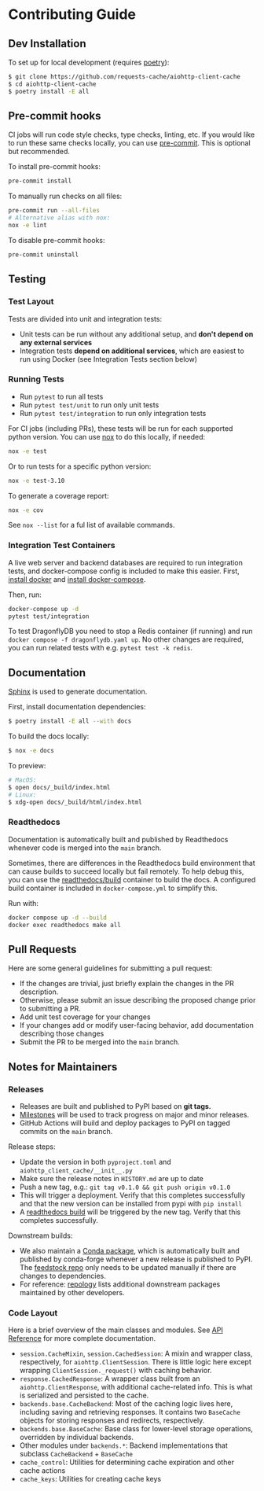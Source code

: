 # Contributing Guide

## Dev Installation

To set up for local development (requires [poetry](https://python-poetry.org/docs/#installation)):

```sh
$ git clone https://github.com/requests-cache/aiohttp-client-cache
$ cd aiohttp-client-cache
$ poetry install -E all
```

## Pre-commit hooks

CI jobs will run code style checks, type checks, linting, etc. If you would like to run these same
checks locally, you can use [pre-commit](https://github.com/pre-commit/pre-commit).
This is optional but recommended.

To install pre-commit hooks:

```sh
pre-commit install
```

To manually run checks on all files:

```sh
pre-commit run --all-files
# Alternative alias with nox:
nox -e lint
```

To disable pre-commit hooks:

```sh
pre-commit uninstall
```

## Testing

### Test Layout

Tests are divided into unit and integration tests:

- Unit tests can be run without any additional setup, and **don't depend on any external services**
- Integration tests **depend on additional services**, which are easiest to run using Docker
  (see Integration Tests section below)

### Running Tests

- Run `pytest` to run all tests
- Run `pytest test/unit` to run only unit tests
- Run `pytest test/integration` to run only integration tests

For CI jobs (including PRs), these tests will be run for each supported python version.
You can use [nox](https://nox.thea.codes) to do this locally, if needed:

```sh
nox -e test
```

Or to run tests for a specific python version:

```sh
nox -e test-3.10
```

To generate a coverage report:

```sh
nox -e cov
```

See `nox --list` for a ful list of available commands.

### Integration Test Containers

A live web server and backend databases are required to run integration tests, and docker-compose
config is included to make this easier. First, [install docker](https://docs.docker.com/get-docker/)
and [install docker-compose](https://docs.docker.com/compose/install/).

Then, run:

```sh
docker-compose up -d
pytest test/integration
```

To test DragonflyDB you need to stop a Redis container (if running) and run `docker compose -f dragonflydb.yaml up`.
No other changes are required, you can run related tests with e.g. `pytest test -k redis`.

## Documentation

[Sphinx](http://www.sphinx-doc.org/en/master/) is used to generate documentation.

First, install documentation dependencies:

```sh
$ poetry install -E all --with docs
```

To build the docs locally:

```sh
$ nox -e docs
```

To preview:

```sh
# MacOS:
$ open docs/_build/index.html
# Linux:
$ xdg-open docs/_build/html/index.html
```

### Readthedocs

Documentation is automatically built and published by Readthedocs whenever code is merged into the
`main` branch.

Sometimes, there are differences in the Readthedocs build environment that can cause builds to
succeed locally but fail remotely. To help debug this, you can use the
[readthedocs/build](https://github.com/readthedocs/readthedocs-docker-images) container to build
the docs. A configured build container is included in `docker-compose.yml` to simplify this.

Run with:

```sh
docker compose up -d --build
docker exec readthedocs make all
```

## Pull Requests

Here are some general guidelines for submitting a pull request:

- If the changes are trivial, just briefly explain the changes in the PR description.
- Otherwise, please submit an issue describing the proposed change prior to submitting a PR.
- Add unit test coverage for your changes
- If your changes add or modify user-facing behavior, add documentation describing those changes
- Submit the PR to be merged into the `main` branch.

## Notes for Maintainers

### Releases

- Releases are built and published to PyPI based on **git tags.**
- [Milestones](https://github.com/requests-cache/aiohttp-client-cache/milestones) will be used to track
  progress on major and minor releases.
- GitHub Actions will build and deploy packages to PyPI on tagged commits
  on the `main` branch.

Release steps:

- Update the version in both `pyproject.toml` and `aiohttp_client_cache/__init__.py`
- Make sure the release notes in `HISTORY.md` are up to date
- Push a new tag, e.g.: `git tag v0.1.0 && git push origin v0.1.0`
- This will trigger a deployment. Verify that this completes successfully and that the new version can be installed from pypi with `pip install`
- A [readthedocs build](https://readthedocs.org/projects/aiohttp-client-cache/builds/) will be triggered by the new tag. Verify that this completes successfully.

Downstream builds:

- We also maintain a [Conda package](https://anaconda.org/conda-forge/aiohttp-client-cache), which is automatically built and published by conda-forge whenever a new release is published to PyPI. The [feedstock repo](https://github.com/conda-forge/aiohttp-client-cache-feedstock) only needs to be updated manually if there are changes to dependencies.
- For reference: [repology](https://repology.org/project/python:aiohttp-client-cache) lists additional downstream packages maintained by other developers.

### Code Layout

Here is a brief overview of the main classes and modules. See [API Reference](https://aiohttp-client-cache.readthedocs.io/en/latest/reference.html) for more complete documentation.

- `session.CacheMixin`, `session.CachedSession`: A mixin and wrapper class, respectively, for `aiohttp.ClientSession`. There is little logic here except wrapping `ClientSession._request()` with caching behavior.
- `response.CachedResponse`: A wrapper class built from an `aiohttp.ClientResponse`, with additional cache-related info. This is what is serialized and persisted to the cache.
- `backends.base.CacheBackend`: Most of the caching logic lives here, including saving and retrieving responses. It contains two `BaseCache` objects for storing responses and redirects, respectively.
- `backends.base.BaseCache`: Base class for lower-level storage operations, overridden by individual backends.
- Other modules under `backends.*`: Backend implementations that subclass `CacheBackend` + `BaseCache`
- `cache_control`: Utilities for determining cache expiration and other cache actions
- `cache_keys`: Utilities for creating cache keys

